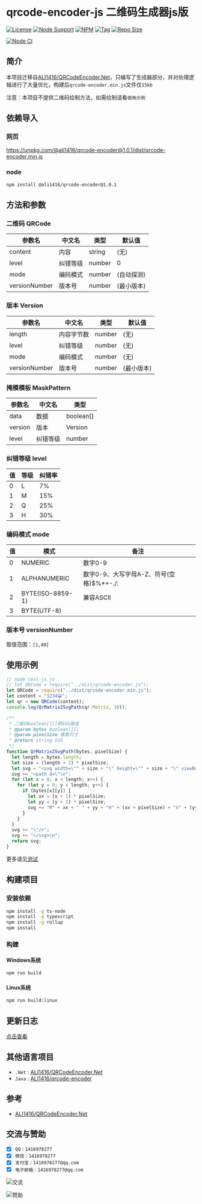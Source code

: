 # qrcode-encoder-js 二维码生成器js版

[![License](https://img.shields.io/github/license/ali1416/qrcode-encoder-js?label=License)](https://www.apache.org/licenses/LICENSE-2.0.txt)
[![Node Support](https://img.shields.io/badge/Node-14+-green)](https://nodejs.org/)
[![NPM](https://img.shields.io/npm/v/@ali1416/qrcode-encoder?label=NPM)](https://www.npmjs.com/package/@ali1416/qrcode-encoder)
[![Tag](https://img.shields.io/github/v/tag/ali1416/qrcode-encoder-js?label=Tag)](https://github.com/ALI1416/qrcode-encoder-js/tags)
[![Repo Size](https://img.shields.io/github/repo-size/ali1416/qrcode-encoder-js?label=Repo%20Size&color=success)](https://github.com/ALI1416/qrcode-encoder-js/archive/refs/heads/master.zip)

[![Node CI](https://github.com/ALI1416/qrcode-encoder-js/actions/workflows/ci.yml/badge.svg)](https://github.com/ALI1416/qrcode-encoder-js/actions/workflows/ci.yml)

## 简介

本项目迁移自[ALI1416/QRCodeEncoder.Net](https://github.com/ali1416/QRCodeEncoder.Net)，只编写了生成器部分，并对处理逻辑进行了大量优化，构建后`qrcode-encoder.min.js`文件仅`15kb`

注意：本项目不提供二维码绘制方法，如需绘制请看`使用示例`

## 依赖导入

### 网页

<https://unpkg.com/@ali1416/qrcode-encoder@1.0.1/dist/qrcode-encoder.min.js>

### node

```sh
npm install @ali1416/qrcode-encoder@1.0.1
```

## 方法和参数

### 二维码 QRCode

| 参数名        | 中文名   | 类型   | 默认值     |
| ------------- | -------- | ------ | ---------- |
| content       | 内容     | string | (无)       |
| level         | 纠错等级 | number | 0          |
| mode          | 编码模式 | number | (自动探测) |
| versionNumber | 版本号   | number | (最小版本) |

### 版本 Version

| 参数名        | 中文名     | 类型   | 默认值     |
| ------------- | ---------- | ------ | ---------- |
| length        | 内容字节数 | number | (无)       |
| level         | 纠错等级   | number | (无)       |
| mode          | 编码模式   | number | (无)       |
| versionNumber | 版本号     | number | (最小版本) |

### 掩模模板 MaskPattern

| 参数名  | 中文名   | 类型      |
| ------- | -------- | --------- |
| data    | 数据     | boolean[] |
| version | 版本     | Version   |
| level   | 纠错等级 | number    |

### 纠错等级 level

| 值  | 等级 | 纠错率 |
| --- | ---- | ------ |
| 0   | L    | 7%     |
| 1   | M    | 15%    |
| 2   | Q    | 25%    |
| 3   | H    | 30%    |

### 编码模式 mode

| 值  | 模式             | 备注                                     |
| --- | ---------------- | ---------------------------------------- |
| 0   | NUMERIC          | 数字0-9                                  |
| 1   | ALPHANUMERIC     | 数字0-9、大写字母A-Z、符号(空格)$%*+-./: |
| 2   | BYTE(ISO-8859-1) | 兼容ASCII                                |
| 3   | BYTE(UTF-8)      |                                          |

### 版本号 versionNumber

取值范围：`[1,40]`

## 使用示例

```js
// node test-js.js
// let QRCode = require("../dist/qrcode-encoder.js");
let QRCode = require("../dist/qrcode-encoder.min.js");
let content = "1234😀";
let qr = new QRCode(content);
console.log(QrMatrix2SvgPath(qr.Matrix, 10));

/**
 * 二维码boolean[][]转SVG路径
 * @param bytes boolean[][]
 * @param pixelSize 像素尺寸
 * @return string SVG
 */
function QrMatrix2SvgPath(bytes, pixelSize) {
  let length = bytes.length;
  let size = (length + 2) * pixelSize;
  let svg = "<svg width=\"" + size + "\" height=\"" + size + "\" viewBox=\"0 0 " + size + " " + size + "\" xmlns=\"http://www.w3.org/2000/svg\">\n";
  svg += "<path d=\"\n";
  for (let x = 0; x < length; x++) {
    for (let y = 0; y < length; y++) {
      if (bytes[x][y]) {
        let xx = (x + 1) * pixelSize;
        let yy = (y + 1) * pixelSize;
        svg += "M" + xx + " " + yy + "H" + (xx + pixelSize) + "V" + (yy + pixelSize) + "H" + xx + "z\n"
      }
    }
  }
  svg += "\"/>";
  svg += "</svg>\n";
  return svg;
}
```

更多请见[测试](./test/)

## 构建项目

### 安装依赖

```sh
npm install -g ts-node
npm install -g typescript
npm install -g rollup
npm install
```

### 构建

#### Windows系统

```sh
npm run build
```

#### Linux系统

```sh
npm run build:linux
```

## 更新日志

[点击查看](./CHANGELOG.md)

## 其他语言项目

- `.Net` : [ALI1416/QRCodeEncoder.Net](https://github.com/ali1416/QRCodeEncoder.Net)
- `Java` : [ALI1416/qrcode-encoder](https://github.com/ali1416/qrcode-encoder)

## 参考

- [ALI1416/QRCodeEncoder.Net](https://github.com/ali1416/QRCodeEncoder.Net)

## 交流与赞助

- [x] `QQ` : `1416978277`
- [x] `微信` : `1416978277`
- [x] `支付宝` : `1416978277@qq.com`
- [x] `电子邮箱` : `1416978277@qq.com`

![交流](https://cdn.jsdelivr.net/gh/ALI1416/ALI1416/image/contact.png)

![赞助](https://cdn.jsdelivr.net/gh/ALI1416/ALI1416/image/donate.png)
